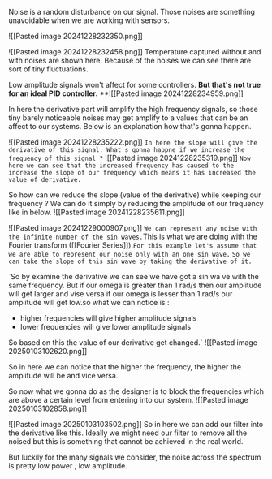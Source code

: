 Noise is a random disturbance on our signal. Those noises are something unavoidable when we are working with sensors.

![[Pasted image 20241228232350.png]]

![[Pasted image 20241228232458.png]]
Temperature captured without and with noises are shown here. Because of the noises we can see there are sort of tiny fluctuations.

Low amplitude signals won't affect for some controllers. **But that's not true for an ideal PID controller.**
**![[Pasted image 20241228234959.png]]

In here the derivative part will amplify the high frequency signals, so those tiny barely noticeable noises may get amplify to a values that can be an affect to our systems. Below is an explanation how that's gonna happen.

![[Pasted image 20241228235222.png]]
`In here the slope will give the derivative of this signal. What's gonna happne if we increase the frequency of this signal ?`
![[Pasted image 20241228235319.png]]
`Now here we can see that the increased frequency has caused to the increase the slope of our frequency which means it has increased the value of derivative.`

So how can we reduce the slope (value of the derivative) while keeping our frequency ? We can do it simply by reducing the amplitude of our frequency like in below.
![[Pasted image 20241228235611.png]]

 ![[Pasted image 20241229000907.png]]
 `We can represent any noise with the infinite number of the sin waves.`This is what we are doing with the Fourier transform ([[Fourier Series]]).`For this example let's assume that we are able to represent our noise only with an one sin wave.`
`So we can take the slope of this sin wave by taking the derivative of it.`

`So by examine the derivative we can see we have got a sin wa ve with the same frequency. But if our omega is greater than 1 rad/s then our amplitude will get larger and vise versa if our omega is lesser than 1 rad/s our amplitude will get low.so what we can notice is :

- higher frequencies will give higher amplitude signals 
- lower frequencies will give lower amplitude signals

So based on this the value of our derivative get changed.`
 ![[Pasted image 20250103102620.png]]

 So in here we can notice that the higher the frequency, the higher the amplitude will be  and vice versa.

So now what we gonna do as the designer is to block the frequencies which are above a certain level from entering into our system.
![[Pasted image 20250103102858.png]]


![[Pasted image 20250103103502.png]]
So in here we can add our filter into the derivative like this. Ideally we might need our filter to remove all the noised but this is something that cannot be achieved in the real world.

But luckily for the many signals we consider, the noise across the spectrum is pretty low power , low amplitude.
